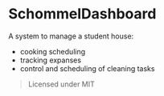 # SchommelDashboard

A system to manage a student house:

- cooking scheduling
- tracking expanses
- control and scheduling of cleaning tasks

> Licensed under MIT
